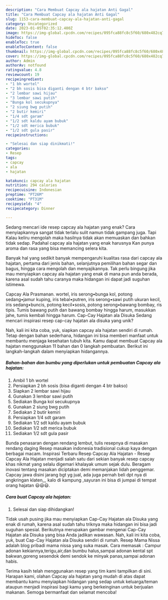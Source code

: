 ```yaml
---
description: "Cara Membuat Capcay ala hajatan Anti Gagal"
title: "Cara Membuat Capcay ala hajatan Anti Gagal"
slug: 1153-cara-membuat-capcay-ala-hajatan-anti-gagal
category: Uncategorized
date: 2023-01-05T02:35:12.400Z
image: https://img-global.cpcdn.com/recipes/095fca88fc8c5f60/680x482cq70/capcay-ala-hajatan-foto-resep-utama.jpg
hideToc: false
enableToc: true
enableTocContent: false
thumbnail: https://img-global.cpcdn.com/recipes/095fca88fc8c5f60/680x482cq70/capcay-ala-hajatan-foto-resep-utama.jpg
cover: https://img-global.cpcdn.com/recipes/095fca88fc8c5f60/680x482cq70/capcay-ala-hajatan-foto-resep-utama.jpg
author: Admin
authorAv: notfound
ratingvalue: 4.8
reviewcount: 19
recipeingredient:
- "1 bh wortel"
- "2 bh sosis bisa diganti dengan 4 btr bakso"
- "2 lembar sawi hijau"
- "3 lembar sawi putih"
- "Bunga kol secukupnya"
- "2 siung bwg putih"
- "2 butir kemiri"
- "1/4 sdt garam"
- "1/2 sdt kaldu ayam bubuk"
- "1/2 sdt merica bubuk"
- "1/2 sdt gula pasir"
recipeinstructions:

- "Selesai dan siap dinikmati!"
categories:
- Resep
tags:
- capcay
- ala
- hajatan

katakunci: capcay ala hajatan 
nutrition: 294 calories
recipecuisine: Indonesian
preptime: "PT26M"
cooktime: "PT31M"
recipeyield: "4"
recipecategory: Dinner

---
```



Sedang mencari ide resep capcay ala hajatan yang enak? Cara menyiapkannya sangat tidak terlalu sulit namun tidak gampang juga. Tapi Kalau keliru mengolah maka hasilnya tidak akan memuaskan dan bahkan tidak sedap. Padahal capcay ala hajatan yang enak harusnya Kan punya aroma dan rasa yang bisa memancing selera kita.


Banyak hal yang sedikit banyak mempengaruhi kualitas rasa dari capcay ala hajatan, pertama dari jenis bahan, selanjutnya pemilihan bahan segar dan bagus, hingga cara mengolah dan menyajikannya. Tak perlu bingung jika mau menyiapkan capcay ala hajatan yang enak di mana pun anda berada, karena asal sudah tahu caranya maka hidangan ini dapat jadi suguhan istimewa.

Capcay Ala Prasmanan. wortel, iris serong•bunga kol, potong sedang•jamur kuping, iris tebal•putren, iris serong•sawi putih ukuran kecil, iris sedang•buncis, potong kecil•sosis, potong serong•bawang bombay, ris tipis. Tumis bawang putih dan bawang bombay hingga harum, masukkan jahe, tumis kembali hingga harum. Cap-Cay Hajatan ala Disuka Sedang mencari inspirasi resep cap-cay hajatan ala disuka yang unik?


Nah, kali ini kita coba, yuk, siapkan capcay ala hajatan sendiri di rumah. Tetap dengan bahan sederhana, hidangan ini bisa memberi manfaat untuk membantu menjaga kesehatan tubuh kita. Kamu dapat membuat Capcay ala hajatan menggunakan 11 bahan dan 0 langkah pembuatan. Berikut ini langkah-langkah dalam menyiapkan hidangannya.

<!--inarticleads1-->

##### Bahan-bahan dan bumbu yang diperlukan untuk pembuatan Capcay ala hajatan:

1. Ambil 1 bh wortel
1. Persiapkan 2 bh sosis (bisa diganti dengan 4 btr bakso)
1. Siapkan 2 lembar sawi hijau
1. Gunakan 3 lembar sawi putih
1. Sediakan Bunga kol secukupnya
1. Gunakan 2 siung bwg putih
1. Sediakan 2 butir kemiri
1. Persiapkan 1/4 sdt garam
1. Sediakan 1/2 sdt kaldu ayam bubuk
1. Sediakan 1/2 sdt merica bubuk
1. Sediakan 1/2 sdt gula pasir


Bunda penasaran dengan rendang lembut, tulis resepnya di masakan rendang daging Resep masakan indonesia tradisional cukup kaya dengan berbagai macam. Inspirasi Terbaru Resep Capcay Ala Hajatan - Resep Capcay Ala Hajatan menjadi salah satu dari sekian banyak resep capcay khas nikmat yang selalu digemari khalayak umum sejak dulu. Beragam inovasi tentang masakan diciptakan demi memanjakan lidah penggemar. Capcay jawa disini jarang bgt yg jual, ada juga pernah beli dpt nya di angkringan klaten,,, kalo di kampung ,sayuran ini bisa di jumpai di tempat orang hajatan 😃😃😃. 

<!--inarticleads2-->

##### Cara buat Capcay ala hajatan:


1. Selesai dan siap dihidangkan!

Tidak usah pusing jika mau menyiapkan Cap-Cay Hajatan ala Disuka yang enak di rumah, karena asal sudah tahu triknya maka hidangan ini bisa jadi suguhan spesial. Berikutnya merupakan gambar mengenai Cap-Cay Hajatan ala Disuka yang bisa Anda jadikan wawasan. Nah, kali ini kita coba, yuk, buat Cap-Cay Hajatan ala Disuka sendiri di rumah. Resep Mama Nissa adalah blog pribadi mama nissa yang suka masak. Cara memasak : Campur adonan kekiannya,terigu,air,dan bumbu halus,sampai adonan kental spt bakwan,goreng sesendok demi sendok ke minyak panas,sampai adonan habis. 

Terima kasih telah menggunakan resep yang tim kami tampilkan di sini. Harapan kami, olahan Capcay ala hajatan yang mudah di atas dapat membantu kamu menyiapkan hidangan yang sedap untuk keluarga/teman ataupun menjadi inspirasi bagi kamu yang berkeinginan untuk berjualan makanan. Semoga bermanfaat dan selamat mencoba!
